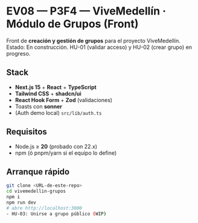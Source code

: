 # EV08 — P3F4 — ViveMedellín · Módulo de Grupos (Front)

Front de **creación y gestión de grupos** para el proyecto ViveMedellín.  
Estado: En construcción. HU-01 (validar acceso) y HU-02 (crear grupo) en progreso.

## Stack

- **Next.js 15** + **React** + **TypeScript**
- **Tailwind CSS** + **shadcn/ui**
- **React Hook Form** + **Zod** (validaciones)
- Toasts con **sonner**
- (Auth demo local) `src/lib/auth.ts`

## Requisitos

- Node.js ≥ **20** (probado con 22.x)
- npm (ó pnpm/yarn si el equipo lo define)

## Arranque rápido

```bash
git clone <URL-de-este-repo>
cd vivemedellin-grupos
npm i
npm run dev
# abre http://localhost:3000
- HU-03: Unirse a grupo público (WIP)
